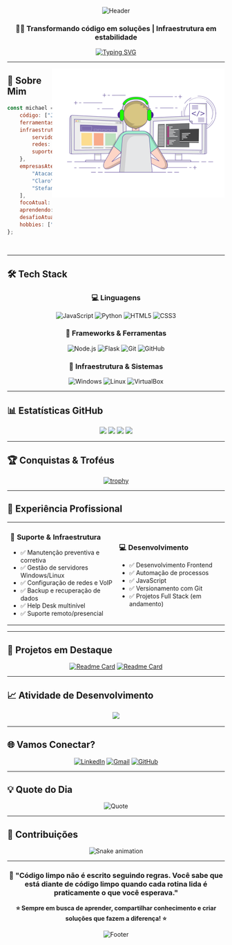 <div align="center">

![Header](https://capsule-render.vercel.app/api?type=waving&color=gradient&customColorList=12&height=300&section=header&text=Michael%20Silva&fontSize=90&animation=fadeIn&fontAlignY=38&desc=Analista%20de%20Suporte%20%26%20Desenvolvedor&descAlignY=55&descAlign=50)

</div>

<div align="center">

### 👨‍💻 Transformando código em soluções | Infraestrutura em estabilidade

[![Typing SVG](https://readme-typing-svg.herokuapp.com?font=Fira+Code&weight=600&size=28&duration=3000&pause=1000&color=00FF87&center=true&vCenter=true&random=false&width=600&lines=Analista+de+Suporte+%F0%9F%92%BB;Desenvolvedor+Frontend+%E2%9A%A1;Apaixonado+por+Tecnologia+%F0%9F%9A%80;Sempre+Aprendendo+%F0%9F%93%9A)](https://git.io/typing-svg)

</div>

---

<img align="right" alt="Coding" width="400" src="https://raw.githubusercontent.com/devSouvik/devSouvik/master/gif3.gif">

## 🚀 Sobre Mim

```javascript
const michael = {
    código: ["JavaScript", "Python", "HTML", "CSS"],
    ferramentas: ["Git", "Node.js", "VS Code", "Flask"],
    infraestrutura: {
        servidores: ["Windows Server", "Linux"],
        redes: ["VoIP", "Backup", "Cabeamento Estruturado"],
        suporte: ["Help Desk", "Remoto", "Presencial"]
    },
    empresasAtendidas: [
        "Atacadão", "Carrefour", "Pão de Açúcar", 
        "Claro", "Casas Bahia", "DrogaZil",
        "Stefanini", "Algar", "Meu IP"
    ],
    focoAtual: "Desenvolvimento Full Stack",
    aprendendo: ["React", "Node.js", "DevOps"],
    desafioAtual: "Construir aplicações escaláveis",
    hobbies: ["Coding", "Tech News", "Automação"]
};
```

<br clear="right"/>

---

## 🛠️ Tech Stack

<div align="center">

### 💻 Linguagens
![JavaScript](https://img.shields.io/badge/JavaScript-F7DF1E?style=for-the-badge&logo=javascript&logoColor=black)
![Python](https://img.shields.io/badge/Python-3776AB?style=for-the-badge&logo=python&logoColor=white)
![HTML5](https://img.shields.io/badge/HTML5-E34F26?style=for-the-badge&logo=html5&logoColor=white)
![CSS3](https://img.shields.io/badge/CSS3-1572B6?style=for-the-badge&logo=css3&logoColor=white)

### 🚀 Frameworks & Ferramentas
![Node.js](https://img.shields.io/badge/Node.js-339933?style=for-the-badge&logo=nodedotjs&logoColor=white)
![Flask](https://img.shields.io/badge/Flask-000000?style=for-the-badge&logo=flask&logoColor=white)
![Git](https://img.shields.io/badge/Git-F05032?style=for-the-badge&logo=git&logoColor=white)
![GitHub](https://img.shields.io/badge/GitHub-181717?style=for-the-badge&logo=github&logoColor=white)

### 🔧 Infraestrutura & Sistemas
![Windows](https://img.shields.io/badge/Windows_Server-0078D6?style=for-the-badge&logo=windows&logoColor=white)
![Linux](https://img.shields.io/badge/Linux-FCC624?style=for-the-badge&logo=linux&logoColor=black)
![VirtualBox](https://img.shields.io/badge/VirtualBox-183A61?style=for-the-badge&logo=virtualbox&logoColor=white)

</div>

---

## 📊 Estatísticas GitHub

<div align="center">
  
<img width="49%" src="https://github-readme-stats.vercel.app/api?username=MichaelSilva&show_icons=true&theme=tokyonight&hide_border=true&count_private=true&include_all_commits=true" />
<img width="49%" src="https://github-readme-streak-stats.herokuapp.com/?user=MichaelSilva&theme=tokyonight&hide_border=true" />

<img width="49%" src="https://github-readme-stats.vercel.app/api/top-langs/?username=MichaelSilva&layout=compact&theme=tokyonight&hide_border=true&langs_count=8" />
<img width="49%" src="https://github-readme-activity-graph.vercel.app/graph?username=MichaelSilva&theme=tokyo-night&hide_border=true&area=true" />

</div>

---

## 🏆 Conquistas & Troféus

<div align="center">

[![trophy](https://github-profile-trophy.vercel.app/?username=MichaelSilva&theme=tokyonight&no-frame=true&no-bg=false&margin-w=4&row=1&column=7)](https://github.com/ryo-ma/github-profile-trophy)

</div>

---

## 💼 Experiência Profissional

<table>
<tr>
<td width="50%">

### 🔧 Suporte & Infraestrutura
- ✅ Manutenção preventiva e corretiva
- ✅ Gestão de servidores Windows/Linux  
- ✅ Configuração de redes e VoIP
- ✅ Backup e recuperação de dados
- ✅ Help Desk multinível
- ✅ Suporte remoto/presencial

</td>
<td width="50%">

### 💻 Desenvolvimento
- ✅ Desenvolvimento Frontend
- ✅ Automação de processos
- ✅ JavaScript
- ✅ Versionamento com Git
- ✅ Projetos Full Stack (em andamento)

</td>
</tr>
</table>

---

## 🎯 Projetos em Destaque

<div align="center">

[![Readme Card](https://github-readme-stats.vercel.app/api/pin/?username=MichaelSilva&repo=nome-do-projeto&theme=tokyonight&hide_border=true)](https://github.com/MichaelSilva/nome-do-projeto)
[![Readme Card](https://github-readme-stats.vercel.app/api/pin/?username=MichaelSilva&repo=outro-projeto&theme=tokyonight&hide_border=true)](https://github.com/MichaelSilva/outro-projeto)

</div>

---

## 📈 Atividade de Desenvolvimento

<!--START_SECTION:waka-->
<!--END_SECTION:waka-->

<div align="center">
  
![](https://komarev.com/ghpvc/?username=MichaelSilva&color=00ff87&style=for-the-badge&label=VISITAS+AO+PERFIL)

</div>

---

## 🌐 Vamos Conectar?

<div align="center">

[![LinkedIn](https://img.shields.io/badge/LinkedIn-0077B5?style=for-the-badge&logo=linkedin&logoColor=white)](https://www.linkedin.com/in/michael6ssilva-ti)
[![Gmail](https://img.shields.io/badge/Gmail-D14836?style=for-the-badge&logo=gmail&logoColor=white)](mailto:michael6ssilva@gmail.com)
[![GitHub](https://img.shields.io/badge/GitHub-181717?style=for-the-badge&logo=github&logoColor=white)](https://github.com/MichaelSilva)

</div>

---

## 💡 Quote do Dia

<div align="center">

![Quote](https://quotes-github-readme.vercel.app/api?type=horizontal&theme=tokyonight)

</div>

---

## 🐍 Contribuições

<div align="center">

![Snake animation](https://github.com/MichaelSilva/MichaelSilva/blob/output/github-contribution-grid-snake.svg)

</div>

---

<div align="center">

### 💭 "Código limpo não é escrito seguindo regras. Você sabe que está diante de código limpo quando cada rotina lida é praticamente o que você esperava."

**⭐ Sempre em busca de aprender, compartilhar conhecimento e criar soluções que fazem a diferença! ⭐**

![Footer](https://capsule-render.vercel.app/api?type=waving&color=gradient&customColorList=12&height=150&section=footer)

</div>
